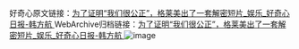 好奇心原文链接：[为了证明“我们很公正”，格莱美出了一套解密短片_娱乐_好奇心日报-韩方航 ](https://www.qdaily.com/articles/12575.html)
WebArchive归档链接：[为了证明“我们很公正”，格莱美出了一套解密短片_娱乐_好奇心日报-韩方航 ](http://web.archive.org/web/20190623172832/https://www.qdaily.com/articles/12575.html)
![image](http://ww3.sinaimg.cn/large/007d5XDply1g3wjvuw5zoj30u038c7wh)